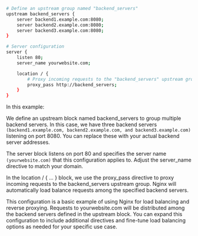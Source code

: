 ```bash
# Define an upstream group named "backend_servers"
upstream backend_servers {
    server backend1.example.com:8080;
    server backend2.example.com:8080;
    server backend3.example.com:8080;
}

# Server configuration
server {
    listen 80;
    server_name yourwebsite.com;

    location / {
        # Proxy incoming requests to the "backend_servers" upstream group
        proxy_pass http://backend_servers;
    }
}
```

In this example:

We define an upstream block named backend_servers to group multiple backend servers. In this case, we have three backend servers `(backend1.example.com, backend2.example.com, and backend3.example.com)` listening on port 8080. You can replace these with your actual backend server addresses.

The server block listens on port 80 and specifies the server name `(yourwebsite.com)` that this configuration applies to. Adjust the server_name directive to match your domain.

In the location / { ... } block, we use the proxy_pass directive to proxy incoming requests to the backend_servers upstream group. Nginx will automatically load balance requests among the specified backend servers.

This configuration is a basic example of using Nginx for load balancing and reverse proxying. Requests to yourwebsite.com will be distributed among the backend servers defined in the upstream block. You can expand this configuration to include additional directives and fine-tune load balancing options as needed for your specific use case.